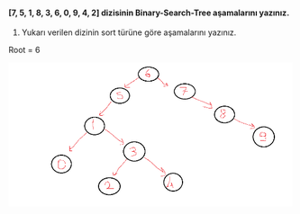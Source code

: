 #### [7, 5, 1, 8, 3, 6, 0, 9, 4, 2] dizisinin Binary-Search-Tree aşamalarını yazınız.

1. Yukarı verilen dizinin sort türüne göre aşamalarını yazınız.

Root = 6

![Binary-Search-Tree](Binary-Tree.png) 


